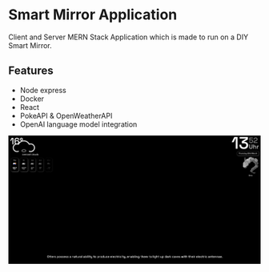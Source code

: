# Smart Mirror Application

Client and Server MERN Stack Application which is made to run on a DIY Smart Mirror.

## Features

- Node express
- Docker
- React
- PokeAPI & OpenWeatherAPI
- OpenAI language model integration

![Screenshot.](./example.png)
